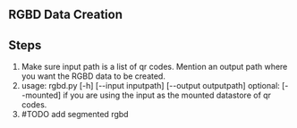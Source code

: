
**RGBD Data Creation**
---

## Steps

1.  Make sure input path is a list of qr codes. Mention an output path where you want the RGBD data to be created.
2. usage: rgbd.py [-h] [--input inputpath] [--output outputpath] optional: [--mounted] if you are using the input as the mounted datastore of qr codes.
3. #TODO add segmented rgbd




